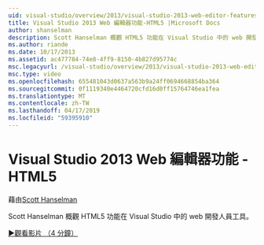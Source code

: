 ```yaml
---
uid: visual-studio/overview/2013/visual-studio-2013-web-editor-features-html5
title: Visual Studio 2013 Web 編輯器功能-HTML5 |Microsoft Docs
author: shanselman
description: Scott Hanselman 概觀 HTML5 功能在 Visual Studio 中的 web 開發人員工具。
ms.author: riande
ms.date: 10/17/2013
ms.assetid: ac477784-74e8-4ff9-8150-4b827d95774c
msc.legacyurl: /visual-studio/overview/2013/visual-studio-2013-web-editor-features-html5
msc.type: video
ms.openlocfilehash: 655481043d0637a563b9a24ff0694668854ba364
ms.sourcegitcommit: 0f1119340e4464720cfd16d0ff15764746ea1fea
ms.translationtype: MT
ms.contentlocale: zh-TW
ms.lasthandoff: 04/17/2019
ms.locfileid: "59395910"
---
```

# <a name="visual-studio-2013-web-editor-features---html5"></a>Visual Studio 2013 Web 編輯器功能 - HTML5

藉由[Scott Hanselman](https://github.com/shanselman)

Scott Hanselman 概觀 HTML5 功能在 Visual Studio 中的 web 開發人員工具。

[&#9654;觀看影片 （4 分鐘）](https://channel9.msdn.com/Blogs/ASP-NET-Site-Videos/visual-studio-2013-web-editor-features-html5)
